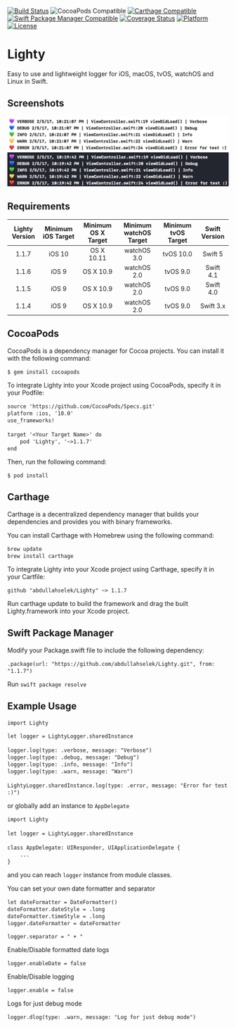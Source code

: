 [![Build Status](https://travis-ci.org/abdullahselek/Lighty.svg?branch=master)](https://travis-ci.org/abdullahselek/Lighty)
![CocoaPods Compatible](https://img.shields.io/cocoapods/v/Lighty.svg)
[![Carthage Compatible](https://img.shields.io/badge/Carthage-compatible-4BC51D.svg?style=flat)](https://github.com/Carthage/Carthage)
[![Swift Package Manager Compatible](https://img.shields.io/badge/Swift%20Package%20Manager-compatible-brightgreen.svg)](https://github.com/apple/swift-package-manager)
[![Coverage Status](https://coveralls.io/repos/github/abdullahselek/Lighty/badge.svg?branch=master)](https://coveralls.io/github/abdullahselek/Lighty?branch=master)
[![Platform](https://img.shields.io/cocoapods/p/Lighty.svg?style=flat)](https://cocoapods.org/pods/Lighty)
[![License](https://img.shields.io/badge/License-MIT-blue.svg)](https://github.com/abdullahselek/Lighty/blob/master/LICENSE)

# Lighty
Easy to use and lightweight logger for iOS, macOS, tvOS, watchOS and Linux in Swift.

## Screenshots

![default_theme](https://github.com/abdullahselek/Lighty/blob/master/Screenshots/default_theme.png)
![dark_theme](https://github.com/abdullahselek/Lighty/blob/master/Screenshots/dark_theme.png)

## Requirements

| Lighty Version | Minimum iOS Target | Minimum OS X Target | Minimum watchOS Target | Minimum tvOS Target | Swift Version |
|:--------------------:|:---------------------------:|:---------------------------:|:--------------------:|:---------------------------:|:---------------------------:|
| 1.1.7 | iOS 10 | OS X 10.11 | watchOS 3.0 | tvOS 10.0 | Swift 5 |
| 1.1.6 | iOS 9 | OS X 10.9 | watchOS 2.0 | tvOS 9.0 | Swift 4.1 |
| 1.1.5 | iOS 9 | OS X 10.9 | watchOS 2.0 | tvOS 9.0 | Swift 4.0 |
| 1.1.4 | iOS 9 | OS X 10.9 | watchOS 2.0 | tvOS 9.0 | Swift 3.x |

## CocoaPods

CocoaPods is a dependency manager for Cocoa projects. You can install it with the following command:
```	
$ gem install cocoapods
```

To integrate Lighty into your Xcode project using CocoaPods, specify it in your Podfile:
```
source 'https://github.com/CocoaPods/Specs.git'
platform :ios, '10.0'
use_frameworks!

target '<Your Target Name>' do
	pod 'Lighty', '~>1.1.7'
end
```

Then, run the following command:
```
$ pod install
```

## Carthage

Carthage is a decentralized dependency manager that builds your dependencies and provides you with binary frameworks.

You can install Carthage with Homebrew using the following command:

```
brew update
brew install carthage
```

To integrate Lighty into your Xcode project using Carthage, specify it in your Cartfile:

```
github "abdullahselek/Lighty" ~> 1.1.7
```

Run carthage update to build the framework and drag the built Lighty.framework into your Xcode project.

## Swift Package Manager

Modify your Package.swift file to include the following dependency:

```
.package(url: "https://github.com/abdullahselek/Lighty.git", from: "1.1.7")
```

Run  `swift package resolve`

## Example Usage
```
import Lighty
````

```
let logger = LightyLogger.sharedInstance

logger.log(type: .verbose, message: "Verbose")
logger.log(type: .debug, message: "Debug")
logger.log(type: .info, message: "Info")
logger.log(type: .warn, message: "Warn")

LightyLogger.sharedInstance.log(type: .error, message: "Error for test :)")
```

or globally add an instance to `AppDelegate`

```
import Lighty

let logger = LightyLogger.sharedInstance

class AppDelegate: UIResponder, UIApplicationDelegate {
    ...
}
```

and you can reach `logger` instance from module classes.

You can set your own date formatter and separator
```
let dateFormatter = DateFormatter()
dateFormatter.dateStyle = .long
dateFormatter.timeStyle = .long
logger.dateFormatter = dateFormatter
```

```
logger.separator = " + "
```

Enable/Disable formatted date logs
```
logger.enableDate = false
```

Enable/Disable logging
```
logger.enable = false
```

Logs for just debug mode
```
logger.dlog(type: .warn, message: "Log for just debug mode")
```
